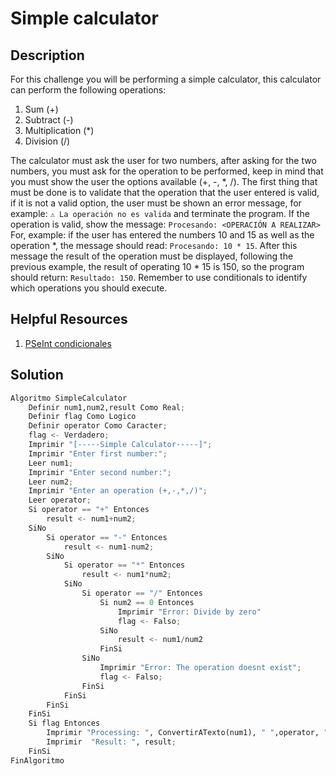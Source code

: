 # Simple calculator

## Description

For this challenge you will be performing a simple calculator, this calculator can perform the following operations:

1. Sum (+)
2. Subtract (-)
3. Multiplication (\*)
4. Division (/)

The calculator must ask the user for two numbers, after asking for the two numbers, you must ask for the operation to be performed, keep in mind that you must show the user the options available (+, -, \*, /). The first thing that must be done is to validate that the operation that the user entered is valid, if it is not a valid option, the user must be shown an error message, for example: `⚠️ La operación no es valida` and terminate the program. If the operation is valid, show the message: `Procesando: <OPERACIÓN A REALIZAR>` For, example: if the user has entered the numbers 10 and 15 as well as the operation \*, the message should read: `Procesando: 10 * 15`. After this message the result of the operation must be displayed, following the previous example, the result of operating 10 \* 15 is 150, so the program should return: `Resultado: 150`. Remember to use conditionals to identify which operations you should execute.

## Helpful Resources

1. [PSeInt condicionales](https://es.slideshare.net/carloslibros/pseint-condicionalespptx)

## Solution
```python
Algoritmo SimpleCalculator
	Definir num1,num2,result Como Real;
	Definir flag Como Logico
	Definir operator Como Caracter;
	flag <- Verdadero;
	Imprimir "[-----Simple Calculator-----]";
	Imprimir "Enter first number:";
	Leer num1;
	Imprimir "Enter second number:";
	Leer num2;
	Imprimir "Enter an operation (+,-,*,/)";
	Leer operator;
	Si operator == "+" Entonces
		result <- num1+num2;
	SiNo
		Si operator == "-" Entonces
			result <- num1-num2;
		SiNo
			Si operator == "*" Entonces
				result <- num1*num2;
			SiNo
				Si operator == "/" Entonces
					Si num2 == 0 Entonces
						Imprimir "Error: Divide by zero"
						flag <- Falso;
					SiNo
						result <- num1/num2
					FinSi
				SiNo
					Imprimir "Error: The operation doesnt exist";
					flag <- Falso;
				FinSi
			FinSi
		FinSi
	FinSi
	Si flag Entonces
		Imprimir "Processing: ", ConvertirATexto(num1), " ",operator, " ", ConvertirATexto(num2);
		Imprimir  "Result: ", result;
	FinSi
FinAlgoritmo
```
